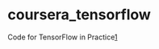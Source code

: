 # coursera_tensorflow

Code for TensorFlow in Practice[1]

[1]:https://www.coursera.org/specializations/tensorflow-in-practice